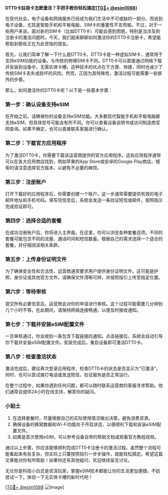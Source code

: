 **DTT0卡註冊卡怎麽激活？手把手教你轻松搞定[[TG💪+ @esim1088](https://t.me/s/esim1088)]**

在现代社会，电子设备和网络服务已经成为我们生活中不可或缺的一部分。而说到电子设备，尤其是智能手机和平板电脑，SIM卡的重要性不言而喻。不过，对于一些用户来说，面对新的SIM卡（比如DTT0卡）可能会感到困惑，特别是当涉及到注册卡的激活问题时。今天，我们就来聊聊如何激活你的DTT0卡注册卡，希望能帮助到那些正在为此苦恼的朋友。

首先，让我们简单了解一下什么是DTT0卡。DTT0卡是一种虚拟SIM卡，通常用于支持eSIM功能的设备。与传统的物理SIM卡不同，DTT0卡可以直接通过网络下载并安装到设备中，无需实体卡槽。这种技术的优点在于方便、快捷，同时也减少了传统SIM卡丢失或损坏的风险。然而，正因为其特殊性，激活过程可能需要一些额外的步骤。

那么，如何激活你的DTT0卡呢？以下是一些基本步骤：

### **第一步：确认设备支持eSIM**
在开始之前，请确保你的设备支持eSIM功能。大多数现代智能手机和平板电脑都支持eSIM，但具体型号可能会有所不同。你可以查看设备说明书或访问制造商官网查询。如果不确定，也可以直接联系客服进行确认。

### **第二步：下载官方应用程序**
为了激活DTT0卡，你需要下载该运营商提供的官方应用程序。这些应用程序通常可以在各大应用商店找到，例如苹果的App Store或安卓的Google Play商店。搜索时请注意选择官方版本，以避免不必要的麻烦。

### **第三步：注册账户**
打开下载好的应用程序后，你需要创建一个账户。这一步通常需要提供有效的电子邮件地址和手机号码。填写完信息后，系统会发送一条验证短信或邮件，按照指示完成验证即可。

### **第四步：选择合适的套餐**
在成功注册账户后，你将进入主界面。在这里，你可以浏览各种套餐选项。不同的套餐可能包含不同的流量、通话时间和短信数量。根据自己的需求选择一个适合的套餐，并仔细阅读相关条款。

### **第五步：上传身份证明文件**
为了确保安全性和合法性，运营商通常要求用户提供身份证明文件。这可能是护照、身份证或其他官方文件。请确保文件清晰可辨，并按照指引上传至指定位置。

### **第六步：等待审核**
提交所有必要信息后，运营商会对你的申请进行审核。这个过程可能需要几分钟到几个小时不等。在此期间，请保持网络连接畅通，以便及时接收通知。

### **第七步：下载并安装eSIM配置文件**
一旦审核通过，你会收到一条包含下载链接的通知。点击链接后，系统会自动引导你下载并安装eSIM配置文件。安装完成后，重启设备即可激活DTT0卡。

### **第八步：检查激活状态**
激活完成后，建议再次登录应用程序，检查DTT0卡的状态是否显示为“已激活”。同时，也可以尝试拨打电话或发送短信，验证服务是否正常运行。

在整个过程中，如果你遇到任何问题，都可以随时联系运营商的客服寻求帮助。他们通常会提供24小时在线支持，解答你的疑问。

### **小贴士**
1. 在选择套餐时，尽量根据自己的实际使用情况做出决策，避免浪费资源。
2. 确保设备的蜂窝数据和Wi-Fi功能处于开启状态，以便顺利下载和安装eSIM配置文件。
3. 如果是首次使用eSIM，可以参考设备自带的帮助文档或观看官方教程视频。

通过以上步骤，你应该能够顺利完成DTT0卡注册卡的激活过程。虽然整个流程可能看起来有些复杂，但实际上只要按照指引一步步操作，就能轻松搞定。希望这篇文章能对你有所帮助！如果你还有其他疑问，欢迎继续留言讨论。

无论你是科技小白还是资深玩家，掌握eSIM技术都能让你的生活更加便捷。不妨尝试一下，体验一下无实体卡槽的新时代吧！

[[TG💪+ @esim1088](https://t.me/s/esim1088) ![Image](https://i.postimg.cc/4NQfJmqS/Snipaste-2025-05-13-00-14-12.png)]
